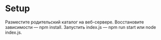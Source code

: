# Setup
Разместите родительский каталог на веб-сервере.
Восстановите зависимости — npm install.
Запустить index.js — npm run start или node index.js.